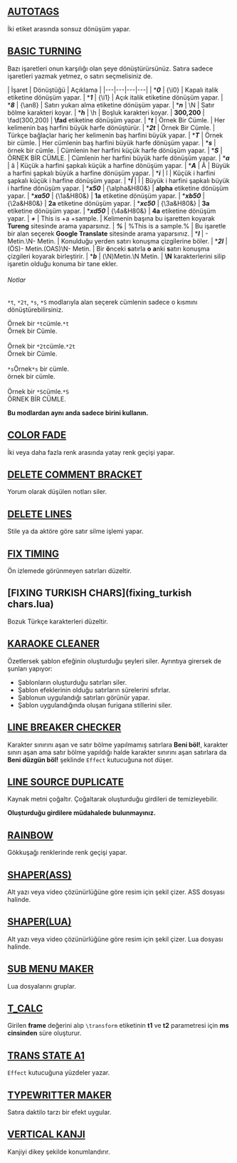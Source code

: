 ## [AUTOTAGS](autotagsv4.ass)
İki etiket arasında sonsuz dönüşüm yapar.

## [BASIC TURNING](basic_turning.lua)
Bazı işaretleri onun karşılığı olan şeye dönüştürürsünüz. Satıra sadece işaretleri yazmak yetmez, o satırı seçmelisiniz de.

| İşaret | Dönüştüğü | Açıklama |
|---|---|---|---|
| ****0*** | {\i0} | Kapalı italik etiketine dönüşüm yapar.
| ****1*** | {\i1} | Açık italik etiketine dönüşüm yapar.
| ****8*** | {\an8} | Satırı yukarı alma etiketine dönüşüm yapar.
| ****n*** | \N | Satır bölme karakteri koyar.
| ****h*** | \h | Boşluk karakteri koyar.
| ****300,200**** | \fad(300,200) | **\fad** etiketine dönüşüm yapar.
| ****t*** | Örnek Bir Cümle. | Her kelimenin baş harfini büyük harfe dönüştürür.
| ****2t*** | Örnek Bir Cümle. | Türkçe bağlaçlar hariç her kelimenin baş harfini büyük yapar.
| ****T*** | Örnek bir cümle. | Her cümlenin baş harfini büyük harfe dönüşüm yapar.
| ****s*** | örnek bir cümle. | Cümlenin her harfini küçük harfe dönüşüm yapar.
| ****S*** | ÖRNEK BİR CÜMLE. |  Cümlenin her harfini büyük harfe dönüşüm yapar.
| ****a*** | â | Küçük a harfini şapkalı küçük a harfine dönüşüm yapar.
| ****A*** | Â | Büyük a harfini şapkalı büyük a harfine dönüşüm yapar.
| ****i*** | î | Küçük i harfini şapkalı küçük i harfine dönüşüm yapar.
| ****İ*** | Î | Büyük i harfini şapkalı büyük i harfine dönüşüm yapar.
| ****x50*** | {\alpha&H80&} | **alpha** etiketine dönüşüm yapar.
| ****xa50*** | {\1a&H80&} | **1a** etiketine dönüşüm yapar.
| ****xb50*** | {\2a&H80&} | **2a** etiketine dönüşüm yapar.
| ****xc50*** | {\3a&H80&} | **3a** etiketine dönüşüm yapar.
| ****xd50*** | {\4a&H80&} | **4a** etiketine dönüşüm yapar.
| ***+*** | This is +a +sample. | Kelimenin başına bu işaretten koyarak **Tureng** sitesinde arama yaparsınız.
| ***%*** | %This is a sample.% | Bu işaretle bir alan seçerek **Google Translate** sitesinde arama yaparsınız.
| ****l*** | - Metin.\N- Metin. | Konulduğu yerden satırı konuşma çizgilerine böler.
| ****2l*** | (ÖS)- Metin.(OAS)\N- Metin. | Bir **ö**nceki **s**atırla **o** **a**nki **s**atırı konuşma çizgileri koyarak birleştirir.
| ****b*** | (\N)Metin.\N Metin. | **\N** karakterlerini silip işaretin olduğu konuma bir tane ekler.

###### Notlar
`*t`, `*2t`, `*s`, `*S` modlarıyla alan seçerek cümlenin sadece o kısmını dönüştürebilirsiniz.

Örnek bir `*t`cümle.`*t`
<br>Örnek bir Cümle.
<br><br>
Örnek bir `*2t`cümle.`*2t`
<br>Örnek bir Cümle.
<br><br>
`*s`Örnek`*s` bir cümle. 
<br>örnek bir cümle.
<br><br>
Örnek bir `*S`cümle.`*S`
<br>ÖRNEK BİR CÜMLE.

**Bu modlardan aynı anda sadece birini kullanın.**

## [COLOR FADE](color_fade_v2.ass)
İki veya daha fazla renk arasında yatay renk geçişi yapar.

## [DELETE COMMENT BRACKET](delete_comment_bracket.lua)
Yorum olarak düşülen notları siler.

## [DELETE LINES](delete_lines.lua)
Stile ya da aktöre göre satır silme işlemi yapar.

## [FIX TIMING](fix_timing.lua)
Ön izlemede görünmeyen satırları düzeltir.
 
## [FIXING TURKISH CHARS](fixing_turkish chars.lua)
Bozuk Türkçe karakterleri düzeltir.

## [KARAOKE CLEANER](karaoke_cleaner.lua)
Özetlersek şablon efeğinin oluşturduğu şeyleri siler. Ayrıntıya girersek de şunları yapıyor:
* Şablonların oluşturduğu satırları siler.
* Şablon efeklerinin olduğu satırların sürelerini sıfırlar.
* Şablonun uygulandığı satırları görünür yapar.
* Şablon uygulandığında oluşan furigana stillerini siler.

## [LINE BREAKER CHECKER](line-breaker-checker.lua)
Karakter sınırını aşan ve satır bölme yapılmamış satırlara **Beni böl!**, karakter sınırı aşan ama satır bölme yapıldığı halde karakter sınırını aşan satırlara da **Beni düzgün böl!** şeklinde `Effect` kutucuğuna not düşer.

## [LINE SOURCE DUPLICATE](line_source_duplicate.lua)
Kaynak metni çoğaltır. Çoğaltarak oluşturduğu girdileri de temizleyebilir.
 
**Oluşturduğu girdilere müdahalede bulunmayınız.**

## [RAINBOW](rainbow_v2.ass)
Gökkuşağı renklerinde renk geçişi yapar.

## [SHAPER(ASS)](shaper.ass)
Alt yazı veya video çözünürlüğüne göre resim için şekil çizer. ASS dosyası halinde.

## [SHAPER(LUA)](shaper.lua)
Alt yazı veya video çözünürlüğüne göre resim için şekil çizer. Lua dosyası halinde.

## [SUB MENU MAKER](sub_menu_maker.lua)
Lua dosyalarını gruplar.

## [T_CALC](t_calc(v11).ass)
Girilen **frame** değerini alıp `\transform` etiketinin **t1** ve **t2** parametresi için **ms cinsinden** süre oluşturur.

## [TRANS STATE A1](trans_state_a1.lua)
`Effect` kutucuğuna yüzdeler yazar.

## [TYPEWRITTER MAKER](typewritter-maker.lua)
Satıra daktilo tarzı bir efekt uygular.

## [VERTICAL KANJI](vertical_kanji.ass)
Kanjiyi dikey şekilde konumlandırır.

